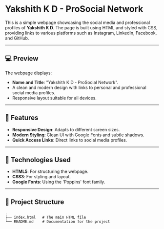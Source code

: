 # Yakshith K D - ProSocial Network

This is a simple webpage showcasing the social media and professional profiles of **Yakshith K D**. The page is built using HTML and styled with CSS, providing links to various platforms such as Instagram, LinkedIn, Facebook, and GitHub.

---

## 💻 Preview

The webpage displays:

- **Name and Title**: "Yakshith K D - ProSocial Network".
- A clean and modern design with links to personal and professional social media profiles.
- Responsive layout suitable for all devices.

---

## 🌟 Features

- **Responsive Design**: Adapts to different screen sizes.
- **Modern Styling**: Clean UI with Google Fonts and subtle shadows.
- **Quick Access Links**: Direct links to social media profiles.

---

## 🚀 Technologies Used

- **HTML5**: For structuring the webpage.
- **CSS3**: For styling and layout.
- **Google Fonts**: Using the 'Poppins' font family.

---

## 📂 Project Structure

```plaintext
.
├── index.html   # The main HTML file
└── README.md    # Documentation for the project
